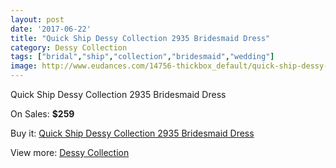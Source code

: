 ```yaml
---
layout: post
date: '2017-06-22'
title: "Quick Ship Dessy Collection 2935 Bridesmaid Dress"
category: Dessy Collection
tags: ["bridal","ship","collection","bridesmaid","wedding"]
image: http://www.eudances.com/14756-thickbox_default/quick-ship-dessy-collection-2935-bridesmaid-dress.jpg
---
```

Quick Ship Dessy Collection 2935 Bridesmaid Dress

On Sales: **$259**
<a href="https://www.eudances.com/en/dessy-collection/4407-quick-ship-dessy-collection-2935-bridesmaid-dress.html"><amp-img layout="responsive" width="600" height="600" src="//www.eudances.com/14756-thickbox_default/quick-ship-dessy-collection-2935-bridesmaid-dress.jpg" alt="Quick Ship Dessy Collection 2935 Bridesmaid Dress 0" /></a>
<a href="https://www.eudances.com/en/dessy-collection/4407-quick-ship-dessy-collection-2935-bridesmaid-dress.html"><amp-img layout="responsive" width="600" height="600" src="//www.eudances.com/14762-thickbox_default/quick-ship-dessy-collection-2935-bridesmaid-dress.jpg" alt="Quick Ship Dessy Collection 2935 Bridesmaid Dress 1" /></a>
<a href="https://www.eudances.com/en/dessy-collection/4407-quick-ship-dessy-collection-2935-bridesmaid-dress.html"><amp-img layout="responsive" width="600" height="600" src="//www.eudances.com/14761-thickbox_default/quick-ship-dessy-collection-2935-bridesmaid-dress.jpg" alt="Quick Ship Dessy Collection 2935 Bridesmaid Dress 2" /></a>
<a href="https://www.eudances.com/en/dessy-collection/4407-quick-ship-dessy-collection-2935-bridesmaid-dress.html"><amp-img layout="responsive" width="600" height="600" src="//www.eudances.com/14760-thickbox_default/quick-ship-dessy-collection-2935-bridesmaid-dress.jpg" alt="Quick Ship Dessy Collection 2935 Bridesmaid Dress 3" /></a>
<a href="https://www.eudances.com/en/dessy-collection/4407-quick-ship-dessy-collection-2935-bridesmaid-dress.html"><amp-img layout="responsive" width="600" height="600" src="//www.eudances.com/14759-thickbox_default/quick-ship-dessy-collection-2935-bridesmaid-dress.jpg" alt="Quick Ship Dessy Collection 2935 Bridesmaid Dress 4" /></a>
<a href="https://www.eudances.com/en/dessy-collection/4407-quick-ship-dessy-collection-2935-bridesmaid-dress.html"><amp-img layout="responsive" width="600" height="600" src="//www.eudances.com/14758-thickbox_default/quick-ship-dessy-collection-2935-bridesmaid-dress.jpg" alt="Quick Ship Dessy Collection 2935 Bridesmaid Dress 5" /></a>
<a href="https://www.eudances.com/en/dessy-collection/4407-quick-ship-dessy-collection-2935-bridesmaid-dress.html"><amp-img layout="responsive" width="600" height="600" src="//www.eudances.com/14757-thickbox_default/quick-ship-dessy-collection-2935-bridesmaid-dress.jpg" alt="Quick Ship Dessy Collection 2935 Bridesmaid Dress 6" /></a>

Buy it: [Quick Ship Dessy Collection 2935 Bridesmaid Dress](https://www.eudances.com/en/dessy-collection/4407-quick-ship-dessy-collection-2935-bridesmaid-dress.html "Quick Ship Dessy Collection 2935 Bridesmaid Dress")

View more: [Dessy Collection](https://www.eudances.com/en/60-Dessy-Collection "Dessy Collection")